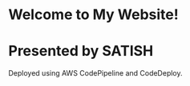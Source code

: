 <!DOCTYPE html>
<html lang="en">
<head>
    <meta charset="UTF-8">
    <meta name="viewport" content="width=device-width, initial-scale=1.0">
    <title>My Website</title>
</head>
<body>
    <h1>Welcome to My Website!</h1>
    <h1>Presented by SATISH </h1>
    <p>Deployed using AWS CodePipeline and CodeDeploy.</p>
</body>
</html>
